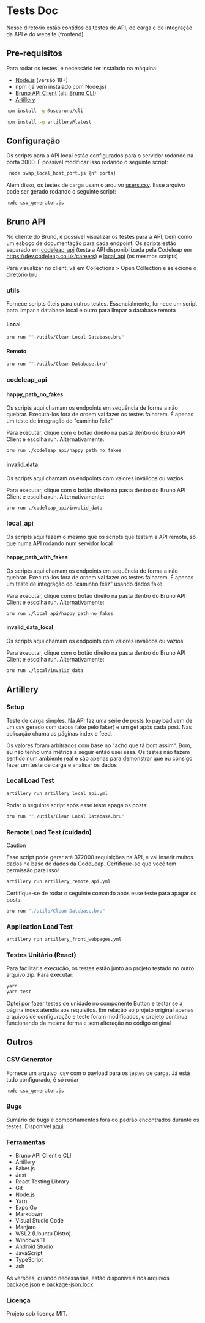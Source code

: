 # Tests Doc

Nesse diretório estão contidos os testes de API, de carga e de integração da API e do website (frontend)

## Pre-requisitos

Para rodar os testes, é necessário ter instalado na máquina:

- [Node.js](https://nodejs.org) (versão 18+)
- npm (já vem instalado com Node.js)
- [Bruno API Client](https://www.usebruno.com/downloads) (alt: [Bruno CLI](https://docs.usebruno.com/cli/overview.html))
- [Artillery](https://www.artillery.io/docs/get-started/get-artillery)

``` bash
npm install -g @usebruno/cli 
```

``` bash
npm install -g artillery@latest
```

## Configuração

Os scripts para a API local estão configurados para o servidor rodando na porta 3000. É possível modificar isso rodando o seguinte script:

```bash
 node swap_local_host_port.js {n° porta}
```

Além disso, os testes de carga usam o arquivo [users.csv](/artillery_load_tests/users.csv). Esse arquivo pode ser gerado rodando o seguinte script:

```bash
node csv_generator.js
```

## Bruno API

No cliente do Bruno, é possível visualizar os testes para a API, bem como um esboço de documentação para cada endpoint. Os scripts estão separado em [codeleap_api](/bru/codeleap_api/) (testa a API disponibilizada pela Codeleap em <https://dev.codeleap.co.uk/careers>) e [local_api](/bru/local_api/) (os mesmos scripts)

Para visualizar no client, vá em Collections > Open Collection e selecione o diretório [bru](./bru)

### utils

Fornece scripts úteis para outros testes. Essencialmente, fornece um script para limpar a database local e outro para limpar a database remota

#### Local

```bash
bru run ""./utils/Clean Local Database.bru"
```

#### Remoto

```bash
bru run ""./utils/Clean Database.bru"
```

### codeleap_api

#### happy_path_no_fakes

Os scripts aqui chamam os endpoints em sequência de forma a não quebrar. Executá-los fora de ordem vai fazer os testes falharem. É apenas um teste de integração do "caminho feliz"

Para executar, clique com o botão direito na pasta dentro do Bruno API Client e escolha run. Alternativamente:

``` bash
bru run ./codeleap_api/happy_path_no_fakes
```

#### invalid_data

Os scripts aqui chamam os endpoints com valores inválidos ou vazios.

Para executar, clique com o botão direito na pasta dentro do Bruno API Client e escolha run. Alternativamente:

``` bash
bru run ./codeleap_api/invalid_data
```

### local_api

Os scripts aqui fazem o mesmo que os scripts que testam a API remota, só que numa API rodando num servidor local

#### happy_path_with_fakes

Os scripts aqui chamam os endpoints em sequência de forma a não quebrar. Executá-los fora de ordem vai fazer os testes falharem. É apenas um teste de integração do "caminho feliz" usando dados fake.

Para executar, clique com o botão direito na pasta dentro do Bruno API Client e escolha run. Alternativamente:

``` bash
bru run ./local_api/happy_path_no_fakes
```

#### invalid_data_local

Os scripts aqui chamam os endpoints com valores inválidos ou vazios.

Para executar, clique com o botão direito na pasta dentro do Bruno API Client e escolha run. Alternativamente:

``` bash
bru run ./local/invalid_data
```

## Artillery

### Setup

Teste de carga simples. Na API faz uma série de posts (o payload vem de um csv gerado com dados fake pelo faker) e um get após cada post. Nas aplicação chama as páginas index e feed.

Os valores foram arbitrados com base no "acho que tá bom assim". Bom, eu não tenho uma métrica a seguir então usei essa. Os testes não fazem sentido num ambiente real e são apenas para demonstrar que eu consigo fazer um teste de carga e analisar os dados

### Local Load Test

```bash
artillery run artillery_local_api.yml
```

Rodar o seguinte script após esse teste apaga os posts:

```bash
bru run ""./utils/Clean Local Database.bru"
```

### Remote Load Test (cuidado)

> [!CAUTION]
> Esse script pode gerar até 372000 requisições na API, e vai inserir muitos dados na base de dados da CodeLeap. Certifique-se que você tem permissão para isso!

```bash
artillery run artillery_remote_api.yml
```

Certifique-se de rodar o seguinte comando após esse teste para apagar os posts:

```bash
bru run "./utils/Clean Database.bru"
```

### Application Load Test

```bash
artillery run artillery_front_webpages.yml
```

### Testes Unitário (React)

Para facilitar a execução, os testes estão junto ao projeto testado no outro arquivo zip. Para executar:

``` js
yarn
yarn test
```

Optei por fazer testes de unidade no componente Button e testar se a página index atendia aos requisitos. Em relação ao projeto original apenas arquivos de configuração e teste foram modificados, o projeto continua funcionando da mesma forma e sem alteração no código original

## Outros

### CSV Generator

Fornece um arquivo .csv com o payload para os testes de carga. Já está tudo configurado, é só rodar

```bash
node csv_generator.js
```

### Bugs

Sumário de bugs e comportamentos fora do padrão encontrados durante os testes. Disponível [aqui](/relatorio.md#bugs)

### Ferramentas

- Bruno API Client e CLI
- Artillery
- Faker.js
- Jest
- React Testing Library
- Git
- Node.js
- Yarn
- Expo Go
- Markdown
- Visual Studio Code
- Manjaro
- WSL2 (Ubuntu Distro)
- Windows 11
- Android Studio
- JavaScript
- TypeScript
- zsh

As versões, quando necessárias, estão disponíveis nos arquivos [package.json](./package.json) e [package-json.lock](./package-json.lock)

### Licença

Projeto sob licença MIT.
